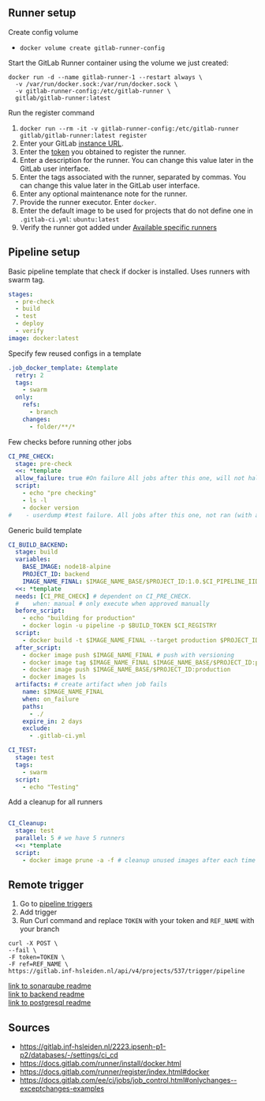 ## Runner setup

Create config volume 
- `docker volume create gitlab-runner-config`

Start the GitLab Runner container using the volume we just created:
```shell
docker run -d --name gitlab-runner-1 --restart always \
  -v /var/run/docker.sock:/var/run/docker.sock \
  -v gitlab-runner-config:/etc/gitlab-runner \
  gitlab/gitlab-runner:latest
  ```
Run the register command
1. `docker run --rm -it -v gitlab-runner-config:/etc/gitlab-runner gitlab/gitlab-runner:latest register`
2. Enter your GitLab [instance URL](https://gitlab.inf-hsleiden.nl/2223.ipsenh-p1-p2/databases/-/settings/ci_cd).
3. Enter the [token](https://gitlab.inf-hsleiden.nl/2223.ipsenh-p1-p2/databases/-/settings/ci_cd) you obtained to register the runner.
4. Enter a description for the runner. You can change this value later in the GitLab user interface.
5. Enter the tags associated with the runner, separated by commas. You can change this value later in the GitLab user interface.
6. Enter any optional maintenance note for the runner.
7. Provide the runner executor. Enter `docker`.
8. Enter the default image to be used for projects that do not define one in `.gitlab-ci.yml`: `ubuntu:latest`
9. Verify the runner got added under [Available specific runners](https://gitlab.inf-hsleiden.nl/2223.ipsenh-p1-p2/databases/-/settings/ci_cd)

## Pipeline setup

Basic pipeline template that check if docker is installed. Uses runners with swarm tag.

```yaml
stages:
  - pre-check
  - build
  - test
  - deploy
  - verify
image: docker:latest
```

Specify few reused configs in a template

```yaml
.job_docker_template: &template
  retry: 2
  tags:
    - swarm
  only:
    refs:
      - branch
    changes:
      - folder/**/*
```

Few checks before running other jobs

```yaml
CI_PRE_CHECK:
  stage: pre-check
  <<: *template
  allow_failure: true #On failure All jobs after this one, will not halt.
  script:
    - echo "pre checking"
    - ls -l
    - docker version
#    - userdump #test failure. All jobs after this one, not ran (with allow_failure false).
```
Generic build template
```yaml
CI_BUILD_BACKEND:
  stage: build
  variables:
    BASE_IMAGE: node18-alpine
    PROJECT_ID: backend
    IMAGE_NAME_FINAL: $IMAGE_NAME_BASE/$PROJECT_ID:1.0.$CI_PIPELINE_IID-$BASE_IMAGE
  <<: *template
  needs: [CI_PRE_CHECK] # dependent on CI_PRE_CHECK.
  #    when: manual # only execute when approved manually
  before_script:
    - echo "building for production"
    - docker login -u pipeline -p $BUILD_TOKEN $CI_REGISTRY
  script:
    - docker build -t $IMAGE_NAME_FINAL --target production $PROJECT_ID/.
  after_script:
    - docker image push $IMAGE_NAME_FINAL # push with versioning
    - docker image tag $IMAGE_NAME_FINAL $IMAGE_NAME_BASE/$PROJECT_ID:production # retag same image and push with production tag
    - docker image push $IMAGE_NAME_BASE/$PROJECT_ID:production
    - docker images ls
  artifacts: # create artifact when job fails
    name: $IMAGE_NAME_FINAL
    when: on_failure
    paths:
      - ./
    expire_in: 2 days
    exclude:
      - .gitlab-ci.yml

CI_TEST:
  stage: test
  tags:
    - swarm
  script:
    - echo "Testing"
```

Add a cleanup for all runners

```yaml

CI_Cleanup:
  stage: test
  parallel: 5 # we have 5 runners
  <<: *template
  script:
    - docker image prune -a -f # cleanup unused images after each time to reduce disk space waste
```

## Remote trigger

1. Go to [pipeline triggers](https://gitlab.inf-hsleiden.nl/2223.ipsenh-p1-p2/databases/-/settings/ci_cd#js-pipeline-triggers)
2. Add trigger
3. Run Curl command and replace `TOKEN` with your token and `REF_NAME` with your branch
```
curl -X POST \
--fail \
-F token=TOKEN \
-F ref=REF_NAME \
https://gitlab.inf-hsleiden.nl/api/v4/projects/537/trigger/pipeline
```

[link to sonarqube readme](sonarqube/README.md) \
[link to backend readme](backend/README.md) \
[link to postgresql readme](postgresql/README.md)
## Sources

- https://gitlab.inf-hsleiden.nl/2223.ipsenh-p1-p2/databases/-/settings/ci_cd
- https://docs.gitlab.com/runner/install/docker.html
- https://docs.gitlab.com/runner/register/index.html#docker
- https://docs.gitlab.com/ee/ci/jobs/job_control.html#onlychanges--exceptchanges-examples